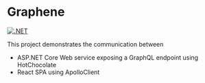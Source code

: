 # Graphene

[![.NET](https://github.com/moonolgerd/Graphene/actions/workflows/dotnet.yml/badge.svg)](https://github.com/moonolgerd/Graphene/actions/workflows/dotnet.yml)

This project demonstrates the communication between 
* ASP.NET Core Web service exposing a GraphQL endpoint using HotChocolate
* React SPA using ApolloClient
